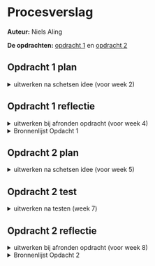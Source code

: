 # Procesverslag
**Auteur:** Niels Aling

**De opdrachten:** [opdracht 1](opdracht1/index.html) en [opdracht 2](opdracht2/index.html)

## Opdracht 1 plan

<details>
  <summary>uitwerken na schetsen idee (voor week 2)</summary>


  ### Je storyboard:
  <img src="readme-images/storyboard.JPG" width="375px" alt="storyboard voor opdracht 1">


  ### Je ambitie: 
  Aan deze technieken/punten wil ik werken:
  - HSL kleuren 
  - positioning
  - :before en/of :after
  - border animation met mask
 
</details>

## Opdracht 1 reflectie

<details>
  <summary>uitwerken bij afronden opdracht (voor week 4)</summary>


  ### Je uitkomst - karakteristiek screenshot(s):
  #### Light Mode 
  <img src="readme-images/light1.png" width="200px" alt="uitkomst opdarcht 1 lightmode">
  <img src="readme-images/light2.png" width="200px" alt="uitkomst opdarcht 1 lightmode">
  <img src="readme-images/light3.png" width="200px" alt="uitkomst opdarcht 1 lightmode">

  #### Dark Mode
  <img src="readme-images/dark1.png" width="200px" alt="uitkomst opdarcht 1 darkmode">
  <img src="readme-images/dark2.png" width="200px" alt="uitkomst opdarcht 1 darkmode">
  <img src="readme-images/dark3.png" width="200px" alt="uitkomst opdarcht 1 darkmode">

  ### Dit ging goed/Heb ik geleerd: 
  De color animation ging heel gemakkelijk. Daarnaast het werken met before en after was redelijk nieuw voor me maar ging me best wel goed af!

  <img src="readme-images/colorAnimation.png" width="200px" alt="top">


  ### Dit was lastig/Is niet gelukt:
  In eerste instantie wilde ik de border animeren met een clipmask. Dat is wel gelukt maar was super lastig. Sanne heeft me daarna geholpen met een conic-gradient mask. Die werkte veel netter.

  <img src="readme-images/clippyAnimation.png" width="400px" alt="bummer">

  Ook probeerde ik een toggle button te maken voor de dark/light mode, maar ik kreeg in javascript het :before element niet te pakken. Dat is me dus helaas (nog) niet gelukt.
  
  <img src="readme-images/toggle.png" width="200px" alt="bummer">

</details>



<details>
  <summary>Bronnenlijst Opdacht 1</summary>


  1. https://www.youtube.com/watch?v=AyP1Nj9zU3k
  2. https://matthewlein.com/tools/ceaser
  3. https://codepen.io/shooft/pen/PodNyKx
  4. https://hslpicker.com/#10f
  5. https://www.fontsquirrel.com/tools/webfont-generator
  6. https://bennettfeely.com/clippy/
 
</details>




## Opdracht 2 plan

<details>
  <summary>uitwerken na schetsen idee (voor week 5)</summary>


  ### Je ontwerp:
  <img src="readme-images/sketch1.JPG" width="375px" alt="ontwerp opdracht 2">
  <img src="readme-images/sketch2.JPG" width="375px" alt="ontwerp opdracht 2">
  <img src="readme-images/sketch3.JPG" width="375px" alt="ontwerp opdracht 2">


  ### Je ambitie: 
  Aan deze technieken/punten wil ik werken:
  - EventListeners anders dan klikken 
  - Drag and Drop
  - functies schrijven in Javascript
</details>



## Opdracht 2 test

<details>
  <summary>uitwerken na testen (week 7)</summary>
  Neem minimaal 5 bevindingen op:

  ### Bevinding 1:
  Nog even goed kijken naar responsiveness
  <br><img src="readme-images/screen1.png" width="150px" alt="responsiveness">

  #### oplossing:
  @media gebruikt om breekpunten strakker te maken
  <br><img src="readme-images/screen2.png" width="150px" alt="responsiveness">

  <pre><code>
    @media screen and (max-width: 700px) { 
    #mobile{
      display: flex;
    }

    #download{
      display: none;
    }

    #collection.show{
      height: 95vh;
      padding-top: 5em;
      padding-bottom: 5em;
    }

    #collection.show li img{
      width: 5em;
    }
  }

  @media screen and (max-width: 500px) { 
    #comics li
    {
      height: 10em;
    }

    #collection p:nth-of-type(2)
    {
      font-size: 0.8em;
        left: 50%;
        transform: translateX(-50%);
        margin-top: 1.5em;
    }
  }
  </code></pre>



  ### Bevinding 2:
  Mobiele download knop werkt nog niet 

  <br><img src="readme-images/download.png" width="100px" alt="download button">

  #### oplossing:
  De download functie ook op de mobiele button zetten

  <pre><code>
    const mobile = document.querySelector('#mobile')

    mobile.addEventListener('click', () => 
    {
      console.log("download")
      const covers = document.querySelectorAll('#collection ul li img')

      //download comics
      covers.forEach(cover => 
      {
        console.log(cover.src)

        //create link
        const link = document.createElement('a')
        link.href = cover.src
        link.download = cover.src
        link.click()
      })

      //give 3 seconds feedback to user comics are downloaded
      // remove comics from basket
      mobile.innerHTML = '...'
      setTimeout(() => 
      { 
        //remove inner html from button
        mobile.innerHTML = ''

        // put image back in button
        const mobileImage = document.createElement('img')
        mobileImage.src = 'images/download.png'
        mobile.appendChild(mobileImage)

        //remove comics from basket
        covers.forEach(cover =>
        {
          collectionList.removeChild(cover.parentElement)
        }) 

        //count amount of comics in basket
        amountComics ()
    }, 3000)
  })
  </code></pre>


  ### Bevinding 3:
  Het klopt niet helemaal welke comics de current is. Hij past het namelijk niet aan wanneer er geklikt wordt. Het blijft alleen de current van de toetsen. Er kunnen dus 2 selected comics zijn.

  <br><img src="readme-images/current.png" width="300px" alt="foto van dubbele selected comic">

  #### oplossing:
  De oplossing hier voor is nog niet gevonden. Ik zal iets in mijn functie moeten toevoegen dat de class .current wordt toegepast op de comic waar op geklikt wordt en wordt verwijderd bij de vorige geselecteerde comic. 

  ### Bevinding 4:
  Wanneer je op downloaden klikt zonder dat er iets in je lijstje staat gaat hij laden en dan staat er dubbel 
  "no comics in your collection"

  <br><img src="readme-images/collection-error.png" width="300px" alt="foto van dubbele error">

  #### oplossing:
  Een if else statement in de download functie,
  wanneer er niks in de collection zit doet de download knop niks.

  <pre><code>
    // als er geen comics in de basket zitten geef een alert en stop de functie
    if (collectionList.childElementCount === 0)
    {
    alert('There are no comics in your basket')
    return
    }
    else
    {
    console.log("download")
    }
  </code></pre>

  ### Bevinding 5:
  Je kan veel van dezelfde comics in je collection zetten 
  <br><img src="readme-images/multiply.png" width="300px" alt="foto van dubbele comics in collection">

  #### oplossing:
  Ik weet hier de oplossing niet voor
  
</details>

## Opdracht 2 reflectie

<details>
  <summary>uitwerken bij afronden opdracht (voor week 8)</summary>

  ### Je uitkomst - karakteristiek screenshot(s):
  <br><img src="readme-images/comicsCollection.png" width="400px" alt="uitkomst opdracht 2">
  <br><img src="readme-images/mobileCollection.png" width="200px" alt="mobile">
  <img src="readme-images/darkCollection.png" width="200px" alt="dark mode">


  ### Dit ging goed/Heb ik geleerd: 
  Het verbaasde me hoeveel functies ik beb kunnen schrijven. 
  Zo heb ik functies voor het verplaatsen van comics, verwijderen uit een lijst en downloaden, maar ook 
  functies voor het tellen van children en het gebruiken van specifieke toetsen. 

  <img src="readme-images/consoleLog.png" width="375px" alt="console log of keys">


  ### Dit was lastig/Is niet gelukt:
  Het is me niet meer gelukt om een drag en drop systeem te maken. Dit werkte eerst wel, maar door de functies die dingen tellen kwam het in de knoop met mijn onder anderen mijn empty state. Ik het er daarom vor gekozen om dit weg te laten. 

  <pre><code>
    // sortable list collection 
    new Sortable(comicsList, 
    {
      group: {
      name: 'shared',
      pull: 'clone',
      put: false // Do not allow items to be put into this list
      },
      animation: 150,
      sort: false // To disable sorting: set sort to false
    })

    new Sortable(collectionList, 
    {
      group: 'shared',
      animation: 150
    })
  </code></pre>

  Daarnaast had ik eerst een ::before en een ::after op alle images met daarin het nummer en de naam van de comic.
  Alleen heb ik deze comics handmatig in de HTML gezet omdat de API van MARVEL niet mee wilde werken. Daardoor heb ik niet alle gegevens van de comics er bij gezet. (Want dat is een beetje veel werk voor 100 comics). Ook raakte dit in de knoop met de toetsbediening, aangezien de ::before en ::after alleen te zien waren op :hover. 

  

</details>

<details>
  <summary>Bronnenlijst Opdacht 2</summary>


  1. https://thenounproject.com/
  2. https://developer.marvel.com/
  3. https://developer.mozilla.org/en-US/docs/Web/CSS/clamp
  4. https://github.com/SortableJS/Sortable
  5. http://sortablejs.github.io/Sortable/
  6. https://developer.mozilla.org/en-US/docs/Web/API/Element/keydown_event
  7. https://extract.pics/
  8. https://stackoverflow.com/questions/3749231/download-file-using-javascript-jquery
  9. https://dev.to/sbodi10/download-images-using-javascript-51a9
  10. https://developer.mozilla.org/en-US/docs/Web/API/Element/childElementCount
  11. https://javascript.plainenglish.io/javascript-remove-id-from-element-30590b70dc92
 
</details>
